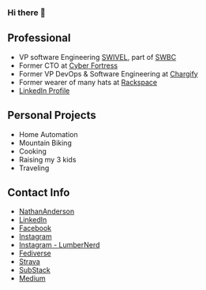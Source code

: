 ### Hi there 👋

## Professional 
- VP software Engineering [SWIVEL](https://getswivel.io/), part of [SWBC](https://swbc.com/)
- Former CTO at [Cyber Fortress](https://www.cyberfortress.com/)
- Former VP DevOps & Software Engineering at [Chargify](https://www.chargify.com)
- Former wearer of many hats at [Rackspace](https://rackspace.com)
- [LinkedIn Profile](https://www.linkedin.com/in/nathanedwardanderson/)

## Personal Projects
- Home Automation
- Mountain Biking
- Cooking
- Raising my 3 kids
- Traveling

## Contact Info
- [NathanAnderson](https://nathananderson.com)
- [LinkedIn](https://www.linkedin.com/in/nathanedwardanderson/)
- [Facebook](https://www.facebook.com/nathan.edward.anderson)
- [Instagram](https://www.instagram.com/mtman97/)
- [Instagram - LumberNerd](https://www.instagram.com/thelumbernerd/)
- [Fediverse](https://hachyderm.io/@nathananderson)
- [Strava](https://www.strava.com/athletes/29995631)
- [SubStack](https://substack.com/@nathanandersoncto)
- [Medium](https://medium.com/@NathanAndersonCTO)
